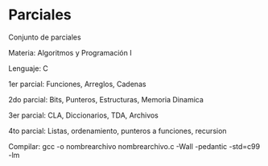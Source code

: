 # Parciales
Conjunto de parciales 

Materia: Algoritmos y Programación I 

Lenguaje: C

1er parcial: Funciones, Arreglos, Cadenas

2do parcial: Bits, Punteros, Estructuras, Memoria Dinamica

3er parcial: CLA, Diccionarios, TDA, Archivos

4to parcial: Listas, ordenamiento, punteros a funciones, recursion

Compilar: gcc -o nombrearchivo nombrearchivo.c -Wall -pedantic -std=c99 -lm
